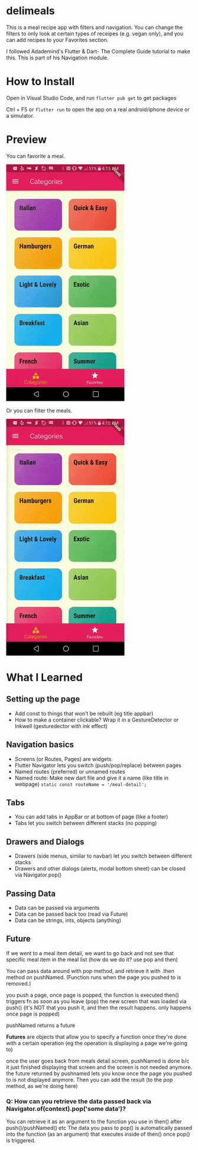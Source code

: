 # delimeals
This is a meal recipe app with filters and navigation. You can change the filters to only look at certain types of receipes (e.g. vegan only), and you can add recipes to your Favorites section.

I followed Adademind's Flutter & Dart- The Complete Guide tutorial to make this. This is part of his Navigation module.

# How to Install
Open in Visual Studio Code, and run `flutter pub get` to get packages

Ctrl + F5 or `flutter run` to open the app on a real android/iphone device or a simulator.

# Preview
You can favorite a meal.

<img src="assets/images/demo1.gif">

Or you can filter the meals.

<img src="assets/images/demo2.gif">

# What I Learned

## Setting up the page
- Add const to things that won't be rebuilt (eg title appbar)
- How to make a container clickable? Wrap it in a GestureDetector or Inkwell (gesturedector with ink effect)


## Navigation basics
- Screens (or Routes, Pages) are widgets
- Flutter Navigator lets you switch (push/pop/replace) between pages
- Named routes (preferred) or unnamed routes
- Named route: Make new dart file and give it a name (like title in webpage)
`static const routeName = '/meal-detail';`

## Tabs
- You can add tabs in AppBar or at bottom of page (like a footer)
- Tabs let you switch between different stacks (no popping)

## Drawers and Dialogs
- Drawers (side menus, similar to navbar) let you switch between different stacks
- Drawers and other dialogs (alerts, modal bottom sheet) can be closed via Navigator.pop() 

## Passing Data
- Data can be passed via arguments
- Data can be passed back too (read via Future)
- Data can be strings, ints, objects (anything)

## Future

If we went to a meal item detail, we want to go back and not see that specific meal item in the meal list (how do we do it? use pop and then)

You can pass data around with pop method, and retrieve it with .then method on pushNamed. (Function runs when the page you pushed to is removed.)

you push a page, once page is popped, the function is executed
then() triggers fn as soon as you leave (pop) the new screen that was loaded via push()
(it's NOT that you push it, and then the result happens. only happens once page is popped)

pushNamed returns a future

**Futures** are objects that allow you to specify a function once they're done with a certain operation (eg the operation is displaying a page we're going to)

once the user goes back from meals detail screen, pushNamed is done b/c it just finished displaying that screen and the screen is not needed anymore. the future returned by pushnamed lets you know once the page you pushed to is not displayed anymore. Then you can add the result (to the pop method, as we're doing here)

### Q: How can you retrieve the data passed back via Navigator.of(context).pop('some data')?
You can retrieve it as an argument to the function you use in then() after push()/pushNamed() etc
The data you pass to pop() is automatically passed into the function (as an argument) that executes inside of then() once pop() is triggered.
